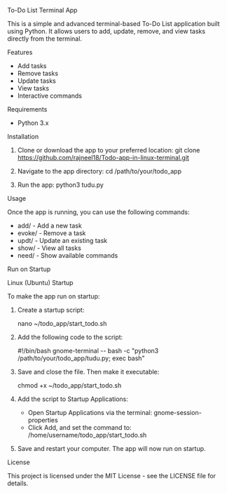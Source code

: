 
To-Do List Terminal App

This is a simple and advanced terminal-based To-Do List application built using Python. It allows users to add, update, remove, and view tasks directly from the terminal.

Features

- Add tasks
- Remove tasks
- Update tasks
- View tasks
- Interactive commands

Requirements

- Python 3.x

Installation

1. Clone or download the app to your preferred location:
   git clone https://github.com/rajneel18/Todo-app-in-linux-terminal.git
2. Navigate to the app directory:
   cd /path/to/your/todo_app

3. Run the app:
   python3 tudu.py

Usage

Once the app is running, you can use the following commands:

- add/ - Add a new task
- evoke/ - Remove a task
- updt/ - Update an existing task
- show/ - View all tasks
- need/ - Show available commands

Run on Startup

Linux (Ubuntu) Startup

To make the app run on startup:

1. Create a startup script:

   nano ~/todo_app/start_todo.sh

2. Add the following code to the script:

   #!/bin/bash
   gnome-terminal -- bash -c "python3 /path/to/your/todo_app/tudu.py; exec bash"

3. Save and close the file. Then make it executable:

   chmod +x ~/todo_app/start_todo.sh

4. Add the script to Startup Applications:

   - Open Startup Applications via the terminal:
     gnome-session-properties
   - Click Add, and set the command to:
     /home/username/todo_app/start_todo.sh

5. Save and restart your computer. The app will now run on startup.

License

This project is licensed under the MIT License - see the LICENSE file for details.
